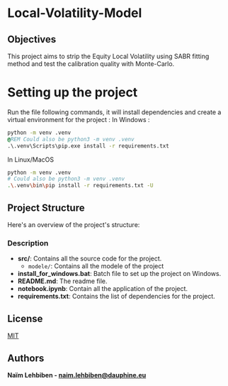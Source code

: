 # Local-Volatility-Model

## Objectives
This project aims to strip the Equity Local Volatility using SABR fitting method and test the calibration quality with Monte-Carlo.

# Setting up the project
Run the file following commands, it will install dependencies and create a virtual environment for the project :
In Windows :
```bat
python -m venv .venv
@REM Could also be python3 -m venv .venv 
.\.venv\Scripts\pip.exe install -r requirements.txt
```
In Linux/MacOS
```bash
python -m venv .venv 
# Could also be python3 -m venv .venv 
.\.venv\bin\pip install -r requirements.txt -U
```

## Project Structure

Here's an overview of the project's structure:

### Description

- **src/**: Contains all the source code for the project.
  - `modele/`: Contains all the modele of the project
- **install_for_windows.bat**: Batch file to set up the project on Windows.
- **README.md**: The readme file.
- **notebook.ipynb**: Contain all the application of the project.
- **requirements.txt**: Contains the list of dependencies for the project.

## License

[MIT](https://choosealicense.com/licenses/mit/)

## Authors

**Naïm Lehbiben - naim.lehbiben@dauphine.eu**
